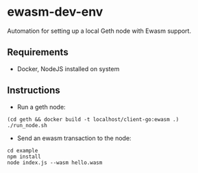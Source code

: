 # ewasm-dev-env
Automation for setting up a local Geth node with Ewasm support.

## Requirements
* Docker, NodeJS installed on system

## Instructions
* Run a geth node:

```
(cd geth && docker build -t localhost/client-go:ewasm .)
./run_node.sh
```

* Send an ewasm transaction to the node:
```
cd example
npm install
node index.js --wasm hello.wasm
``` 
